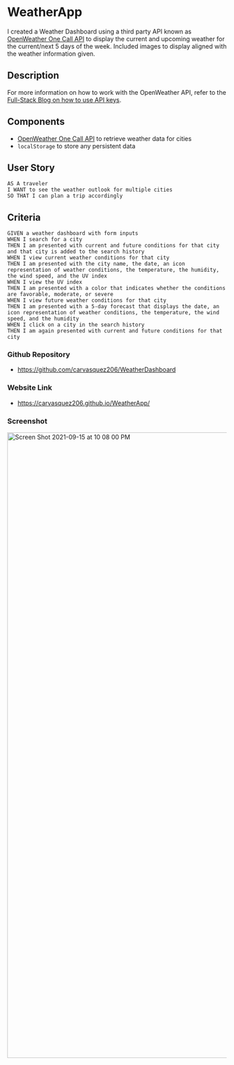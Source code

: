 # WeatherApp
I created a Weather Dashboard using a third party API known as [OpenWeather One Call API](https://openweathermap.org/api/one-call-api) to display the current and upcoming weather for the current/next 5 days of the week. Included images to display aligned with the weather information given. 

## Description
For more information on how to work with the OpenWeather API, refer to the [Full-Stack Blog on how to use API keys](https://coding-boot-camp.github.io/full-stack/apis/how-to-use-api-keys).

## Components  
- [OpenWeather One Call API](https://openweathermap.org/api/one-call-api) to retrieve weather data for cities
- `localStorage` to store any persistent data

## User Story

```
AS A traveler
I WANT to see the weather outlook for multiple cities
SO THAT I can plan a trip accordingly
```

## Criteria

```
GIVEN a weather dashboard with form inputs
WHEN I search for a city
THEN I am presented with current and future conditions for that city and that city is added to the search history
WHEN I view current weather conditions for that city
THEN I am presented with the city name, the date, an icon representation of weather conditions, the temperature, the humidity, the wind speed, and the UV index
WHEN I view the UV index
THEN I am presented with a color that indicates whether the conditions are favorable, moderate, or severe
WHEN I view future weather conditions for that city
THEN I am presented with a 5-day forecast that displays the date, an icon representation of weather conditions, the temperature, the wind speed, and the humidity
WHEN I click on a city in the search history
THEN I am again presented with current and future conditions for that city
```

### Github Repository
- https://github.com/carvasquez206/WeatherDashboard

### Website Link
- https://carvasquez206.github.io/WeatherApp/

### Screenshot
<img width="1436" alt="Screen Shot 2021-09-15 at 10 08 00 PM" src="https://user-images.githubusercontent.com/63617482/133553058-e0e19de5-78a0-4c31-bc36-6c75be14047b.png">

